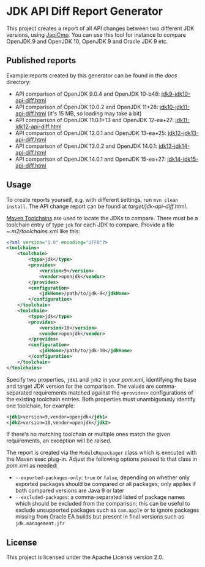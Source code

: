 # JDK API Diff Report Generator

This project creates a report of all API changes between two different JDK versions,
using [JapiCmp](https://github.com/siom79/japicmp).
You can use this tool for instance to compare OpenJDK 9 and OpenJDK 10, OpenJDK 9 and Oracle JDK 9 etc.

## Published reports

Example reports created by this generator can be found in the _docs_ directory:

* API comparison of OpenJDK 9.0.4 and OpenJDK 10-b46: [jdk9-jdk10-api-diff.html](https://gunnarmorling.github.io/jdk-api-diff/jdk9-jdk10-api-diff.html)
* API comparison of OpenJDK 10.0.2 and OpenJDK 11+28: [jdk10-jdk11-api-diff.html](https://gunnarmorling.github.io/jdk-api-diff/jdk10-jdk11-api-diff.html)
(it's 15 MB, so loading may take a bit)
* API comparison of OpenJDK 11.0.1+13 and OpenJDK 12-ea+27: [jdk11-jdk12-api-diff.html](https://gunnarmorling.github.io/jdk-api-diff/jdk11-jdk12-api-diff.html)
* API comparison of OpenJDK 12.0.1 and OpenJDK 13-ea+25: [jdk12-jdk13-api-diff.html](https://gunnarmorling.github.io/jdk-api-diff/jdk12-jdk13-api-diff.html)
* API comparison of OpenJDK 13.0.2 and OpenJDK 14.0.1: [jdk13-jdk14-api-diff.html](https://gunnarmorling.github.io/jdk-api-diff/jdk13-jdk14-api-diff.html)
* API comparison of OpenJDK 14.0.1 and OpenJDK 15-ea+27: [jdk14-jdk15-api-diff.html](https://gunnarmorling.github.io/jdk-api-diff/jdk14-jdk15-api-diff.html)

## Usage

To create reports yourself, e.g. with different settings, run `mvn clean install`.
The API change report can be found at _target/jdk-api-diff.html_.

[Maven Toolchains](https://maven.apache.org/guides/mini/guide-using-toolchains.html) are used to locate the JDKs to compare.
There must be a toolchain entry of type `jdk` for each JDK to compare.
Provide a file _~.m2/toolchains.xml_ like this:

```xml
<?xml version="1.0" encoding="UTF8"?>
<toolchains>
    <toolchain>
        <type>jdk</type>
        <provides>
            <version>9</version>
            <vendor>openjdk</vendor>
        </provides>
        <configuration>
            <jdkHome>/path/to/jdk-9</jdkHome>
        </configuration>
    </toolchain>
    <toolchain>
        <type>jdk</type>
        <provides>
            <version>10</version>
            <vendor>openjdk</vendor>
        </provides>
        <configuration>
            <jdkHome>/path/to/jdk-10</jdkHome>
        </configuration>
    </toolchain>
</toolchains>
```

Specify two properties, `jdk1` and `jdk2` in your _pom.xml_, identifying the base and target JDK version for the comparison.
The values are comma-separated requirements matched against the `<provides>` configurations of the existing toolchain entries.
Both properties must unambiguously identify one toolchain, for example:

```xml
<jdk1>version=9,vendor=openjdk</jdk1>
<jdk2>version=10,vendor=openjdk</jdk2>
```

If there's no matching toolchain or multiple ones match the given requirements, an exception will be raised.

The report is created via the `ModuleRepackager` class which is executed with the Maven exec plug-in.
Adjust the following options passed to that class in _pom.xml_ as needed:

* `--exported-packages-only`: `true` or `false`, depending on whether only exported packages should be compared
or all packages; only applies if both compared versions are Java 9 or later
* `--excluded-packages`: a comma-separated listed of package names which should be excluded from the comparison;
this can be useful to exclude unsupported packages such as `com.apple` or to ignore packages missing from Oracle EA builds
but present in final versions such as `jdk.management.jfr`

## License

This project is licensed under the Apache License version 2.0.
